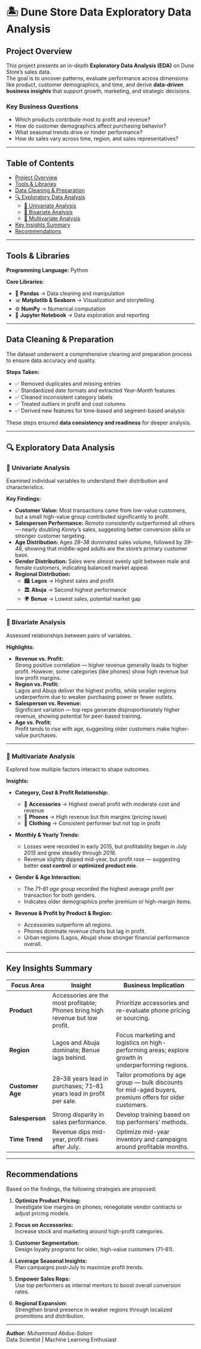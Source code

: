 # 🏝️ Dune Store Data Exploratory Data Analysis

##  Project Overview
This project presents an in-depth **Exploratory Data Analysis (EDA)** on Dune Store’s sales data.  
The goal is to uncover patterns, evaluate performance across dimensions like product, customer demographics, and time, and derive **data-driven business insights** that support growth, marketing, and strategic decisions.

### Key Business Questions
- Which products contribute most to profit and revenue?  
- How do customer demographics affect purchasing behavior?  
- What seasonal trends drive or hinder performance?  
- How do sales vary across time, region, and sales representatives?

---

##  Table of Contents
- [Project Overview](#-project-overview)
- [Tools & Libraries](#-tools--libraries)
- [ Data Cleaning & Preparation](#-data-cleaning--preparation)
- [🔍 Exploratory Data Analysis](#-exploratory-data-analysis)
  - [🔸 Univariate Analysis](#-univariate-analysis)
  - [🔸 Bivariate Analysis](#-bivariate-analysis)
  - [🔸 Multivariate Analysis](#-multivariate-analysis)
- [ Key Insights Summary](#-key-insights-summary)
- [ Recommendations](#-recommendations)

---

##  Tools & Libraries

**Programming Language:** Python  

**Core Libraries:**
- 🧮 **Pandas** → Data cleaning and manipulation  
- 📊 **Matplotlib & Seaborn** → Visualization and storytelling  
- ⚙️ **NumPy** → Numerical computation  
- 📓 **Jupyter Notebook** → Data exploration and reporting  

---

##  Data Cleaning & Preparation
The dataset underwent a comprehensive cleaning and preparation process to ensure data accuracy and quality.

**Steps Taken:**
- ✅ Removed duplicates and missing entries  
- ✅ Standardized date formats and extracted *Year-Month* features  
- ✅ Cleaned inconsistent category labels  
- ✅ Treated outliers in profit and cost columns  
- ✅ Derived new features for time-based and segment-based analysis  

These steps ensured **data consistency and readiness** for deeper analysis.

---

## 🔍 Exploratory Data Analysis

### 🔸 Univariate Analysis
Examined individual variables to understand their distribution and characteristics.

**Key Findings:**
- **Customer Value:** Most transactions came from low-value customers, but a small high-value group contributed significantly to profit.  
- **Salesperson Performance:** *Remota* consistently outperformed all others — nearly doubling *Kenny’s* sales, suggesting better conversion skills or stronger customer targeting.  
- **Age Distribution:** Ages *28–38* dominated sales volume, followed by *39–48*, showing that middle-aged adults are the store’s primary customer base.  
- **Gender Distribution:** Sales were almost evenly split between male and female customers, indicating balanced market appeal.  
- **Regional Distribution:**  
  - 🏙️ **Lagos** → Highest sales and profit  
  - 🏛️ **Abuja** → Second highest performance  
  - 🌍 **Benue** → Lowest sales, potential market gap  

---

### 🔸 Bivariate Analysis
Assessed relationships between pairs of variables.

**Highlights:**
- **Revenue vs. Profit:**  
  Strong positive correlation — higher revenue generally leads to higher profit. However, some categories (like phones) show high revenue but low profit margins.  
- **Region vs. Profit:**  
  Lagos and Abuja deliver the highest profits, while smaller regions underperform due to weaker purchasing power or fewer outlets.  
- **Salesperson vs. Revenue:**  
  Significant variation — top reps generate disproportionately higher revenue, showing potential for peer-based training.  
- **Age vs. Profit:**  
  Profit tends to rise with age, suggesting older customers make higher-value purchases.

---

### 🔸 Multivariate Analysis
Explored how multiple factors interact to shape outcomes.

**Insights:**
- **Category, Cost & Profit Relationship:**  
  - 👜 **Accessories** → Highest overall profit with moderate cost and revenue  
  - 📱 **Phones** → High revenue but thin margins (pricing issue)  
  - 👕 **Clothing** → Consistent performer but not top in profit  

- **Monthly & Yearly Trends:**  
  - Losses were recorded in early 2015, but profitability began in *July 2015* and grew steadily through *2016*.  
  - Revenue slightly dipped mid-year, but profit rose — suggesting better **cost control** or **optimized product mix**.  

- **Gender & Age Interaction:**  
  - The *71–81 age group* recorded the highest average profit per transaction for both genders.  
  - Indicates older demographics prefer premium or high-margin items.  

- **Revenue & Profit by Product & Region:**  
  - Accessories outperform all regions.  
  - Phones dominate revenue charts but lag in profit.  
  - Urban regions (Lagos, Abuja) show stronger financial performance overall.  

---

##  Key Insights Summary

| **Focus Area** | **Insight** | **Business Implication** |
|----------------|-------------|---------------------------|
| **Product** | Accessories are the most profitable; Phones bring high revenue but low profit. | Prioritize accessories and re-evaluate phone pricing or sourcing. |
| **Region** | Lagos and Abuja dominate; Benue lags behind. | Focus marketing and logistics on high-performing areas; explore growth in underperforming regions. |
| **Customer Age** | 28–38 years lead in purchases; 71–81 years lead in profit per sale. | Tailor promotions by age group — bulk discounts for mid-aged buyers, premium offers for older customers. |
| **Salesperson** | Strong disparity in sales performance. | Develop training based on top performers’ methods. |
| **Time Trend** | Revenue dips mid-year, profit rises after July. | Optimize mid-year inventory and campaigns around profitable months. |

---

##  Recommendations

Based on the findings, the following strategies are proposed:

1. **Optimize Product Pricing:**  
   Investigate low margins on phones; renegotiate vendor contracts or adjust pricing models.  

2. **Focus on Accessories:**  
   Increase stock and marketing around high-profit categories.  

3. **Customer Segmentation:**  
   Design loyalty programs for older, high-value customers (71–81).  

4. **Leverage Seasonal Insights:**  
   Plan campaigns post-July to maximize profit trends.  

5. **Empower Sales Reps:**  
   Use top performers as internal mentors to boost overall conversion rates.  

6. **Regional Expansion:**  
   Strengthen brand presence in weaker regions through localized promotions and distribution.  

---

 **Author:** *Muhammad Abdus-Salam*  
 Data Scientist | Machine Learning Enthusiast  
